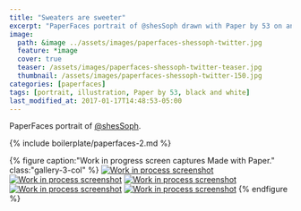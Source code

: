 ```yaml
---
title: "Sweaters are sweeter"
excerpt: "PaperFaces portrait of @shesSoph drawn with Paper by 53 on an iPad."
image: 
  path: &image ../assets/images/paperfaces-shessoph-twitter.jpg 
  feature: *image
  cover: true
  teaser: /assets/images/paperfaces-shessoph-twitter-teaser.jpg
  thumbnail: /assets/images/paperfaces-shessoph-twitter-150.jpg
categories: [paperfaces]
tags: [portrait, illustration, Paper by 53, black and white]
last_modified_at: 2017-01-17T14:48:53-05:00
---
```


PaperFaces portrait of [@shesSoph](https://twitter.com/shesSoph).

{% include boilerplate/paperfaces-2.md %}

{% figure caption:"Work in progress screen captures Made with Paper." class:"gallery-3-col" %}
[![Work in process screenshot](/assets/images/paperfaces-shessoph-process-1-600.jpg)](/assets/images/paperfaces-shessoph-process-1-lg.jpg)
[![Work in process screenshot](/assets/images/paperfaces-shessoph-process-2-600.jpg)](/assets/images/paperfaces-shessoph-process-2-lg.jpg)
[![Work in process screenshot](/assets/images/paperfaces-shessoph-process-3-600.jpg)](/assets/images/paperfaces-shessoph-process-3-lg.jpg)
[![Work in process screenshot](/assets/images/paperfaces-shessoph-process-4-600.jpg)](/assets/images/paperfaces-shessoph-process-4-lg.jpg)
[![Work in process screenshot](/assets/images/paperfaces-shessoph-process-5-600.jpg)](/assets/images/paperfaces-shessoph-process-5-lg.jpg)
{% endfigure %}
